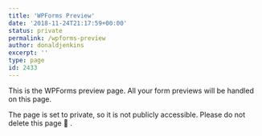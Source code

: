 ```yaml
---
title: 'WPForms Preview'
date: '2018-11-24T21:17:59+00:00'
status: private
permalink: /wpforms-preview
author: donaldjenkins
excerpt: ''
type: page
id: 2433
---
```

This is the WPForms preview page. All your form previews will be handled on this page.

The page is set to private, so it is not publicly accessible. Please do not delete this page 🙂 .